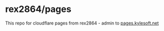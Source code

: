 # rex2864/pages

This repo for cloudflare pages from rex2864 - admin to [pages.kylesoft.net](https://pages.kylesoft.net)
